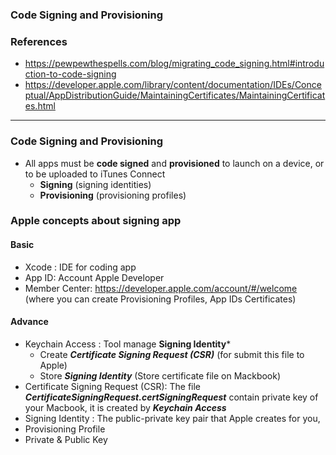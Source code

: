### Code Signing and Provisioning
### References
  - https://pewpewthespells.com/blog/migrating_code_signing.html#introduction-to-code-signing
  - https://developer.apple.com/library/content/documentation/IDEs/Conceptual/AppDistributionGuide/MaintainingCertificates/MaintainingCertificates.html


-------------------------------------------

### Code Signing and Provisioning
  - All apps must be **code signed** and **provisioned** to launch on a device, or to be uploaded to iTunes Connect
    - **Signing** (signing identities)
    - **Provisioning** (provisioning profiles)
### Apple concepts about signing app

#### Basic
  - Xcode : IDE for coding app
  - App ID: Account Apple Developer
  - Member Center: https://developer.apple.com/account/#/welcome (where you can create Provisioning Profiles, App IDs Certificates)
  
#### Advance
  - Keychain Access : Tool manage **Signing Identity***
    - Create ***Certificate Signing Request (CSR)*** (for submit this file to Apple)
    - Store ***Signing Identity*** (Store certificate file on Mackbook)
  - Certificate Signing Request (CSR): The file ***CertificateSigningRequest.certSigningRequest*** contain private key of your Macbook, it is created by ***Keychain Access***
  - Signing Identity : The public-private key pair that Apple creates for you, 
  - Provisioning Profile
  - Private & Public Key

